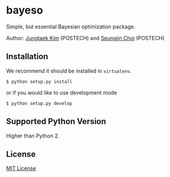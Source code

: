 # bayeso
Simple, but essential Bayesian optimization package. 

Author: [Jungtaek Kim](http://mlg.postech.ac.kr/~jtkim/) (POSTECH) and [Seungjin Choi](http://mlg.postech.ac.kr/~seungjin/) (POSTECH)

## Installation
We recommend it should be installed in `virtualenv`.

```shell
$ python setup.py install
```

or if you would like to use development mode

```shell
$ python setup.py develop
```

## Supported Python Version
Higher than Python 2.

## License
[MIT License](LICENSE)

